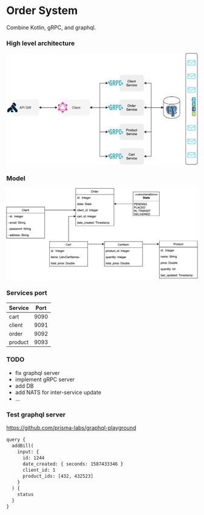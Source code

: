 Order System
=

Combine Kotlin, gRPC, and graphql.

### High level architecture
![architecture](https://github.com/adetalhouet/order-system/raw/master/docs/src/docs/resources/high-level-arch.png)

### Model
![architecture](https://github.com/adetalhouet/order-system/raw/master/docs/src/docs/resources/model.png)

### Services port

| Service | Port |
|---------|:----:|
| cart    | 9090 |
| client  | 9091 |
| order   | 9092 |
| product | 9093 |


### TODO
- fix graphql server
- implement gRPC server
- add DB
- add NATS for inter-service update
- ...


### Test graphql server

https://github.com/prisma-labs/graphql-playground

```
query {
  addBill(
    input: {
      id: 1244
      date_created: { seconds: 1587433346 }
      client_id: 1
      product_ids: [432, 432523]
    }
  ) {
    status
  }
}
```